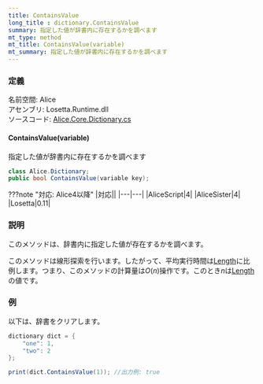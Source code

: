 ```yaml
---
title: ContainsValue
long_title : dictionary.ContainsValue
summary: 指定した値が辞書内に存在するかを調べます
mt_type: method
mt_title: ContainsValue(variable)
mt_summary: 指定した値が辞書内に存在するかを調べます
---
```


### 定義
名前空間: Alice<br/>
アセンブリ: Losetta.Runtime.dll<br/>
ソースコード: [Alice.Core.Dictionary.cs](https://github.com/WSOFT-Project/Losetta/blob/master/Losetta.Runtime/Core/Extension/Alice.Core.Dictionary.cs)

#### ContainsValue(variable)

指定した値が辞書内に存在するかを調べます

```cs title="AliceScript"
class Alice.Dictionary;
public bool ContainsValue(variable key);
```

???note "対応: Alice4以降"
    |対応||
    |---|---|
    |AliceScript|4|
    |AliceSister|4|
    |Losetta|0.11|

### 説明
このメソッドは、辞書内に指定した値が存在するかを調べます。

このメソッドは線形探索を行います。したがって、平均実行時間は[Length](./length.md)に比例します。つまり、このメソッドの計算量は$O(n)$操作です。このとき$n$は[Length](length.md)の値です。

### 例
以下は、辞書をクリアします。

```cs title="AliceScript"
dictionary dict = { 
    "one": 1,
    "two": 2
};

print(dict.ContainsValue(1)); //出力例: true
```
